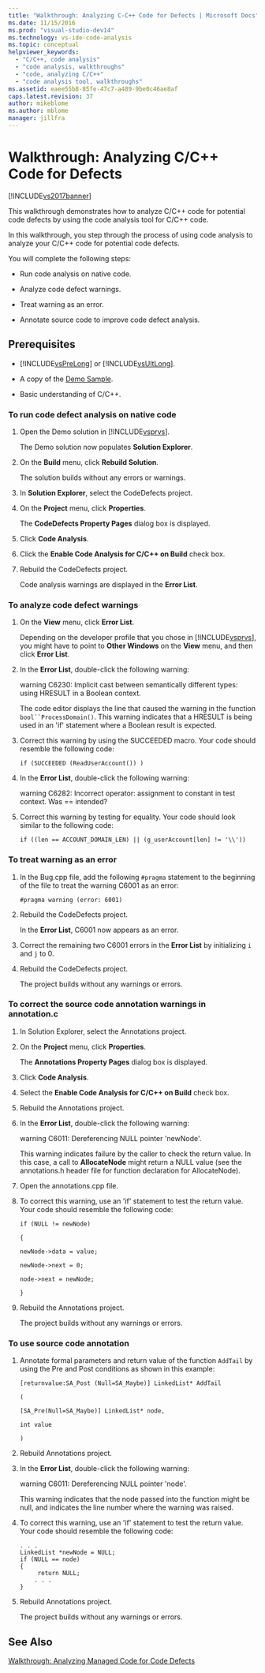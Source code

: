 ```yaml
---
title: "Walkthrough: Analyzing C-C++ Code for Defects | Microsoft Docs"
ms.date: 11/15/2016
ms.prod: "visual-studio-dev14"
ms.technology: vs-ide-code-analysis
ms.topic: conceptual
helpviewer_keywords: 
  - "C/C++, code analysis"
  - "code analysis, walkthroughs"
  - "code, analyzing C/C++"
  - "code analysis tool, walkthroughs"
ms.assetid: eaee55b8-85fe-47c7-a489-9be0c46ae8af
caps.latest.revision: 37
author: mikeblome
ms.author: mblome
manager: jillfra
---
```

# Walkthrough: Analyzing C/C++ Code for Defects
[!INCLUDE[vs2017banner](../includes/vs2017banner.md)]

This walkthrough demonstrates how to analyze C/C++ code for potential code defects by using the code analysis tool for C/C++ code.  
  
 In this walkthrough, you step through the process of using code analysis to analyze your C/C++ code for potential code defects.  
  
 You will complete the following steps:  
  
- Run code analysis on native code.  
  
- Analyze code defect warnings.  
  
- Treat warning as an error.  
  
- Annotate source code to improve code defect analysis.  
  
## Prerequisites  
  
- [!INCLUDE[vsPreLong](../includes/vsprelong-md.md)] or [!INCLUDE[vsUltLong](../includes/vsultlong-md.md)].  
  
- A copy of the [Demo Sample](../code-quality/demo-sample.md).  
  
- Basic understanding of C/C++.  
  
### To run code defect analysis on native code  
  
1. Open the Demo solution in [!INCLUDE[vsprvs](../includes/vsprvs-md.md)].  
  
     The Demo solution now populates **Solution Explorer**.  
  
2. On the **Build** menu, click **Rebuild Solution**.  
  
     The solution builds without any errors or warnings.  
  
3. In **Solution Explorer**, select the CodeDefects project.  
  
4. On the **Project** menu, click **Properties**.  
  
     The **CodeDefects Property Pages** dialog box is displayed.  
  
5. Click **Code Analysis**.  
  
6. Click the **Enable Code Analysis for C/C++ on Build** check box.  
  
7. Rebuild the CodeDefects project.  
  
     Code analysis warnings are displayed in the **Error List**.  
  
### To analyze code defect warnings  
  
1. On the **View** menu, click **Error List**.  
  
     Depending on the developer profile that you chose in [!INCLUDE[vsprvs](../includes/vsprvs-md.md)], you might have to point to **Other Windows** on the **View** menu, and then click **Error List**.  
  
2. In the **Error List**, double-click the following warning:  
  
     warning C6230: Implicit cast between semantically different types: using HRESULT in a Boolean context.  
  
     The code editor displays the line that caused the warning in the function `bool``ProcessDomain()`. This warning indicates that a HRESULT is being used in an 'if' statement where a Boolean result is expected.  
  
3. Correct this warning by using the SUCCEEDED macro. Your code should resemble the following code:  
  
    ```  
    if (SUCCEEDED (ReadUserAccount()) )  
    ```  
  
4. In the **Error List**, double-click the following warning:  
  
     warning C6282: Incorrect operator: assignment to constant in test context. Was == intended?  
  
5. Correct this warning by testing for equality. Your code should look similar to the following code:  
  
    ```  
    if ((len == ACCOUNT_DOMAIN_LEN) || (g_userAccount[len] != '\\'))  
    ```  
  
### To treat warning as an error  
  
1. In the Bug.cpp file, add the following `#pragma` statement to the beginning of the file to treat the warning C6001 as an error:  
  
    ```  
    #pragma warning (error: 6001)  
    ```  
  
2. Rebuild the CodeDefects project.  
  
     In the **Error List**, C6001 now appears as an error.  
  
3. Correct the remaining two C6001 errors in the **Error List** by initializing `i` and `j` to 0.  
  
4. Rebuild the CodeDefects project.  
  
     The project builds without any warnings or errors.  
  
### To correct the source code annotation warnings in annotation.c  
  
1. In Solution Explorer, select the Annotations project.  
  
2. On the **Project** menu, click **Properties**.  
  
     The **Annotations Property Pages** dialog box is displayed.  
  
3. Click **Code Analysis**.  
  
4. Select the **Enable Code Analysis for C/C++ on Build** check box.  
  
5. Rebuild the Annotations project.  
  
6. In the **Error List**, double-click the following warning:  
  
     warning C6011: Dereferencing NULL pointer 'newNode'.  
  
     This warning indicates failure by the caller to check the return value. In this case, a call to **AllocateNode** might return a NULL value (see the annotations.h header file for function declaration for AllocateNode).  
  
7. Open the annotations.cpp file.  
  
8. To correct this warning, use an 'if' statement to test the return value. Your code should resemble the following code:  
  
     `if (NULL != newNode)`  
  
     `{`  
  
     `newNode->data = value;`  
  
     `newNode->next = 0;`  
  
     `node->next = newNode;`  
  
     `}`  
  
9. Rebuild the Annotations project.  
  
     The project builds without any warnings or errors.  
  
### To use source code annotation  
  
1. Annotate formal parameters and return value of the function `AddTail` by using the Pre and Post conditions as shown in this example:  
  
     `[returnvalue:SA_Post (Null=SA_Maybe)] LinkedList* AddTail`  
  
     `(`  
  
     `[SA_Pre(Null=SA_Maybe)] LinkedList* node,`  
  
     `int value`  
  
     `)`  
  
2. Rebuild Annotations project.  
  
3. In the **Error List**, double-click the following warning:  
  
     warning C6011: Dereferencing NULL pointer 'node'.  
  
     This warning indicates that the node passed into the function might be null, and indicates the line number where the warning was raised.  
  
4. To correct this warning, use an 'if' statement to test the return value. Your code should resemble the following code:  
  
    ```  
    . . .  
    LinkedList *newNode = NULL;   
    if (NULL == node)  
    {  
         return NULL;  
        . . .  
    }  
    ```  
  
5. Rebuild Annotations project.  
  
     The project builds without any warnings or errors.  
  
## See Also  
 [Walkthrough: Analyzing Managed Code for Code Defects](../code-quality/walkthrough-analyzing-managed-code-for-code-defects.md)
